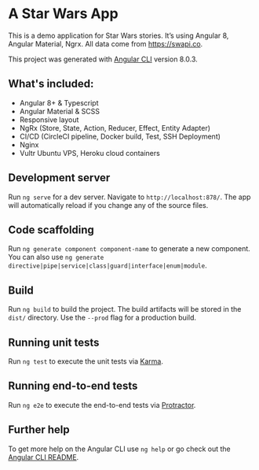 # A Star Wars App

This is a demo application for Star Wars stories. It’s using Angular 8, Angular Material, Ngrx. All data come from https://swapi.co.

This project was generated with [Angular CLI](https://github.com/angular/angular-cli) version 8.0.3.

## What's included:

- Angular 8+ & Typescript
- Angular Material & SCSS
- Responsive layout
- NgRx (Store, State, Action, Reducer, Effect, Entity Adapter)
- CI/CD (CircleCI pipeline, Docker build, Test, SSH Deployment)
- Nginx
- Vultr Ubuntu VPS, Heroku cloud containers

## Development server

Run `ng serve` for a dev server. Navigate to `http://localhost:878/`. The app will automatically reload if you change any of the source files.

## Code scaffolding

Run `ng generate component component-name` to generate a new component. You can also use `ng generate directive|pipe|service|class|guard|interface|enum|module`.

## Build

Run `ng build` to build the project. The build artifacts will be stored in the `dist/` directory. Use the `--prod` flag for a production build.

## Running unit tests

Run `ng test` to execute the unit tests via [Karma](https://karma-runner.github.io).

## Running end-to-end tests

Run `ng e2e` to execute the end-to-end tests via [Protractor](http://www.protractortest.org/).

## Further help

To get more help on the Angular CLI use `ng help` or go check out the [Angular CLI README](https://github.com/angular/angular-cli/blob/master/README.md).
